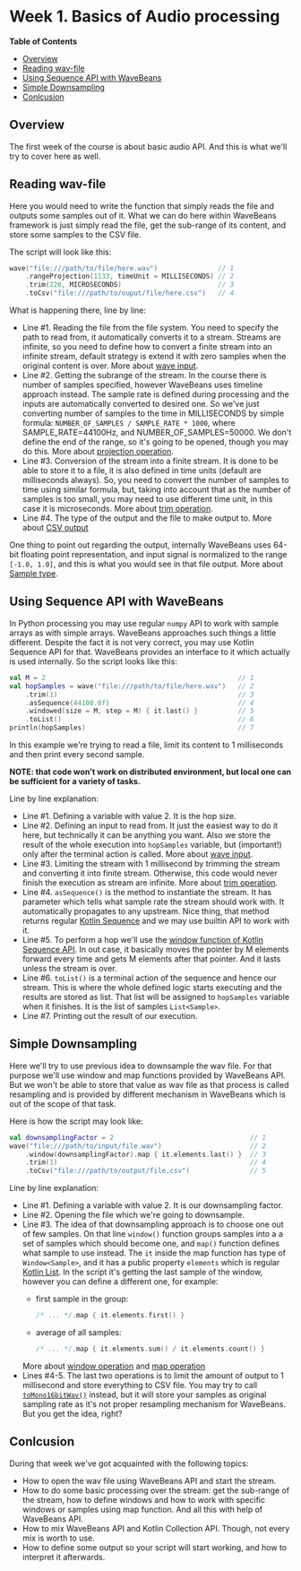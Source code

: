 Week 1. Basics of Audio processing
============

<!-- START doctoc generated TOC please keep comment here to allow auto update -->
<!-- DON'T EDIT THIS SECTION, INSTEAD RE-RUN doctoc TO UPDATE -->
**Table of Contents**

- [Overview](#overview)
- [Reading wav-file](#reading-wav-file)
- [Using Sequence API with WaveBeans](#using-sequence-api-with-wavebeans)
- [Simple Downsampling](#simple-downsampling)
- [Conlcusion](#conlcusion)

<!-- END doctoc generated TOC please keep comment here to allow auto update -->

Overview
----------

The first week of the course is about basic audio API. And this is what we'll try to cover here as well.

Reading wav-file
-----------

Here you would need to write the function that simply reads the file and outputs some samples out of it. What we can do here within WaveBeans framework is just simply read the file, get the sub-range of its content, and store some samples to the CSV file.

The script will look like this:

```kotlin
wave("file:///path/to/file/here.wav")               // 1
    .rangeProjection(1133, timeUnit = MILLISECONDS) // 2
    .trim(226, MICROSECONDS)                        // 3
    .toCsv("file:///path/to/ouput/file/here.csv")   // 4
```

What is happening there, line by line:
* Line #1. Reading the file from the file system. You need to specify the path to read from, it automatically converts it to a stream. Streams are infinite, so you need to define how to convert a finite stream into an infinite stream, default strategy is extend it with zero samples when the original content is over. More about [wave input](https://wavebeans.io/docs/api/inputs/wav-file.html).
* Line #2. Getting the subrange of the stream. In the course there is number of samples specified, however WaveBeans uses timeline approach instead. The sample rate is defined during processing and the inputs are automatically converted to desired one. So we've just converting number of samples to the time in MILLISECONDS by simple formula: `NUMBER_OF_SAMPLES / SAMPLE_RATE * 1000`, where SAMPLE_RATE=44100Hz, and NUMBER_OF_SAMPLES=50000. We don't define the end of the range, so it's going to be opened, though you may do this. More about [projection operation](https://wavebeans.io/docs/api/operations/projection-operation.html).
* Line #3. Conversion of the stream into a finite stream. It is done to be able to store it to a file, it is also defined in time units (default are milliseconds always). So, you need to convert the number of samples to time using similar formula, but, taking into account that as the number of samples is too small, you may need to use different time unit, in this case it is microseconds. More about [trim operation](https://wavebeans.io/docs/api/operations/trim-operation.html).
* Line #4. The type of the output and the file to make output to. More about [CSV output](https://wavebeans.io/docs/api/outputs/csv-outputs.html)

One thing to point out regarding the output, internally WaveBeans uses 64-bit floating point representation, and input signal is normalized to the range `[-1.0, 1.0]`, and this is what you would see in that file output. More about [Sample type](https://wavebeans.io/docs/api/#sample).

Using Sequence API with WaveBeans
------------

In Python processing you may use regular `numpy` API to work with sample arrays as with simple arrays. WaveBeans approaches such things a little different. Despite the fact it is not very correct, you may use Kotlin Sequence API for that. WaveBeans provides an interface to it which actually is used internally. So the script looks like this:

```kotlin
val M = 2                                                // 1
val hopSamples = wave("file:///path/to/file/here.wav")   // 2
    .trim(1)                                             // 3
    .asSequence(44100.0f)                                // 4
    .windowed(size = M, step = M) { it.last() }          // 5
    .toList()                                            // 6
println(hopSamples)                                      // 7
```

In this example we're trying to read a file, limit its content to 1 milliseconds and then print every second sample. 

**NOTE: that code won't work on distributed environment, but local one can be sufficient for a variety of tasks.**

Line by line explanation:

* Line #1. Defining a variable with value 2. It is the hop size.
* Line #2. Defining an input to read from. It just the easiest way to do it here, but technically it can be anything you want. Also we store the result of the whole execution into `hopSamples` variable, but (important!) only after the terminal action is called. More about [wave input](https://wavebeans.io/docs/api/inputs/wav-file.html).
* Line #3. Limiting the stream with 1 millisecond by trimming the stream and converting it into finite stream. Otherwise, this code would never finish the execution as stream are infinite. More about [trim operation](https://wavebeans.io/docs/api/operations/trim-operation.html).
* Line #4. `asSequence()` is the method to instantiate the stream. It has parameter which tells what sample rate the stream should work with. It automatically propagates to any upstream. Nice thing, that method returns regular [Kotlin Sequence](https://kotlinlang.org/docs/reference/sequences.html) and we may use builtin API to work with it.
* Line #5. To perform a hop we'll use the [window function of Kotlin Sequence API](https://kotlinlang.org/api/latest/jvm/stdlib/kotlin.collections/windowed.html). In out case, it basically moves the pointer by M elements forward every time and gets M elements after that pointer. And it lasts unless the stream is over.
* Line #6. `toList()` is a terminal action of the sequence and hence our stream. This is where the whole defined logic starts executing and the results are stored as list. That list will be assigned to `hopSamples` variable when it finishes. It is the list of samples `List<Sample>`.
* Line #7. Printing out the result of our execution.

Simple Downsampling
------------

Here we'll try to use previous idea to downsample the wav file. For that purpose we'll use window and map functions provided by WaveBeans API. But we won't be able to store that value as wav file as that process is called resampling and is provided by different mechanism in WaveBeans which is out of the scope of that task.

Here is how the script may look like:

```kotlin
val downsamplingFactor = 2                                  // 1
wave("file:///path/to/input/file.wav")                      // 2
    .window(downsamplingFactor).map { it.elements.last() }  // 3
    .trim(1)                                                // 4
    .toCsv("file:///path/to/output/file.csv")               // 5

```

Line by line explanation:
* Line #1. Defining a variable with value 2. It is our downsampling factor.
* Line #2. Opening the file which we're going to downsample.
* Line #3. The idea of that downsampling approach is to choose one out of few samples. On that line `window()` function groups samples into a a set of samples which should become one, and `map()` function defines what sample to use instead. The `it` inside the map function has type of `Window<Sample>`, and it has a public property `elements` which is regular [Kotlin List](https://kotlinlang.org/api/latest/jvm/stdlib/kotlin.collections/-list/index.html).
In the script it's getting the last sample of the window, however you can define a different one, for example:
    * first sample in the group:    
    
        ```kotlin
        /* ... */.map { it.elements.first() }
        ```
    * average of all samples:

        ```kotlin
        /* ... */.map { it.elements.sum() / it.elements.count() }
        ```
    More about [window operation](https://wavebeans.io/docs/api/operations/window-operation.html) and [map operation](https://wavebeans.io/docs/api/operations/map-operation.html)
* Lines #4-5. The last two operations is to limit the amount of output to 1 millisecond and store everything to CSV file. You may try to call [`toMono16bitWav()`](https://wavebeans.io/docs/api/outputs/wav-output.html) instead, but it will store your samples as original sampling rate as it's not proper resampling mechanism for WaveBeans. But you get the idea, right?

Conlcusion
-----------

During that week we've got acquainted with the following topics:
* How to open the wav file using WaveBeans API and start the stream.
* How to do some basic processing over the stream: get the sub-range of the stream, how to define windows and how to work with specific windows or samples using map function. And all this with help of WaveBeans API.
* How to mix WaveBeans API and Kotlin Collection API. Though, not every mix is worth to use.
* How to define some output so your script will start working, and how to interpret it afterwards.

